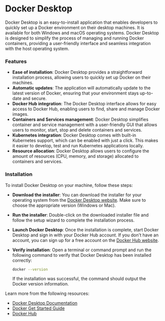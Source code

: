 # Docker Desktop

Docker Desktop is an easy-to-install application that enables developers to quickly set up a Docker environment on their desktop machines. It is available for both Windows and macOS operating systems. Docker Desktop is designed to simplify the process of managing and running Docker containers, providing a user-friendly interface and seamless integration with the host operating system.

### Features

- **Ease of installation**: Docker Desktop provides a straightforward installation process, allowing users to quickly set up Docker on their machines.
- **Automatic updates**: The application will automatically update to the latest version of Docker, ensuring that your environment stays up-to-date and secure.
- **Docker Hub integration**: The Docker Desktop interface allows for easy access to Docker Hub, enabling users to find, share and manage Docker images.
- **Containers and Services management**: Docker Desktop simplifies container and service management with a user-friendly GUI that allows users to monitor, start, stop and delete containers and services.
- **Kubernetes integration**: Docker Desktop comes with built-in Kubernetes support, which can be enabled with just a click. This makes it easier to develop, test and run Kubernetes applications locally.
- **Resource allocation**: Docker Desktop allows users to configure the amount of resources (CPU, memory, and storage) allocated to containers and services.

### Installation

To install Docker Desktop on your machine, follow these steps:

- **Download the installer**: You can download the installer for your operating system from the [Docker Desktop website](https://www.docker.com/products/docker-desktop). Make sure to choose the appropriate version (Windows or Mac).
- **Run the installer**: Double-click on the downloaded installer file and follow the setup wizard to complete the installation process.
- **Launch Docker Desktop**: Once the installation is complete, start Docker Desktop and sign in with your Docker Hub account. If you don't have an account, you can sign up for a free account on the [Docker Hub website](https://hub.docker.com/).
- **Verify installation**: Open a terminal or command prompt and run the following command to verify that Docker Desktop has been installed correctly:

   ```bash
   docker --version
   ```
   If the installation was successful, the command should output the Docker version information.

Learn more from the following resources:

- [Docker Desktop Documentation](https://docs.docker.com/desktop/)
- [Docker Get Started Guide](https://docs.docker.com/get-started/)
- [Docker Hub](https://hub.docker.com/)